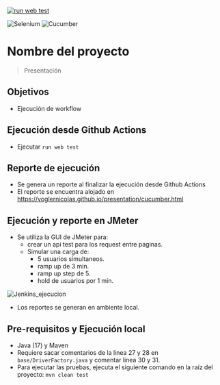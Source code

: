[![run web test](https://github.com/voglernicolas/presentation/actions/workflows/main.yml/badge.svg?branch=main)](https://github.com/voglernicolas/presentation/actions/workflows/main.yml)

![Selenium](https://img.shields.io/badge/SELENIUM-4.7.2-blue?style=for-the-badge)
![Cucumber](https://img.shields.io/badge/CUCUMBER-7.10.1-blue?style=for-the-badge)


# Nombre del proyecto
> Presentación

## Objetivos

- Ejecución de workflow

## Ejecución desde Github Actions

- Ejecutar `run web test`

## Reporte de ejecución

- Se genera un reporte al finalizar la ejecución desde Github Actions
- El reporte se encuentra alojado en https://voglernicolas.github.io/presentation/cucumber.html

## Ejecución y reporte en JMeter

- Se utiliza la GUI de JMeter para:
  * crear un api test para los request entre paginas.
  * Simular una carga de: 
    * 5 usuarios simultaneos.
    * ramp up de 3 min.
    * ramp up step de 5.
    * hold de usuarios por 1 min.

![Jenkins_ejecucion](https://gcdnb.pbrd.co/images/5oySbHssmrf0.gif?o=1)
- Los reportes se generan en ambiente local.


## Pre-requisitos y Ejecución local
- Java (17) y Maven 
- Requiere sacar comentarios de la linea 27 y 28 en `base/DriverFactory.java` y comentar linea 30 y 31.
- Para ejecutar las pruebas, ejecuta el siguiente comando en la raíz del proyecto:
`mvn clean test`



